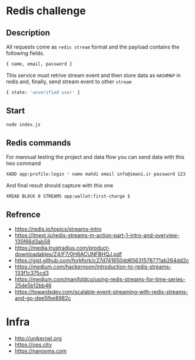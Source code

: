 # Redis challenge

## Description

All requests come as `redis stream` format and the payload contains the following fields.
```bash
{ name, email, password }
```
This service must retrive stream event and then store data as `HASHMAP` in redis and, finally, send stream event to other `stream`

```bash
{ state: 'unverified user' }
```

## Start

```bash
node index.js
```

## Redis commands

For mannual testing the project and data flow you can send data with this two command

```bash
XADD app:profile:login * name mahdi email info@imani.ir password 123
```

And final result should capture with this one

```bash
XREAD BLOCK 0 STREAMS app:wallet:first-charge $
```
## Refrence

* https://redis.io/topics/streams-intro
* https://itnext.io/redis-streams-in-action-part-1-intro-and-overview-135f66d3ab58
* https://media.trustradius.com/product-downloadables/Z4/F7/0H6ACUNFBHQJ.pdf
* https://gist.github.com/forkfork/c27d741650dd65631578771ab264dd2c
* https://medium.com/hackernoon/introduction-to-redis-streams-133f1c375cd3
* https://medium.com/manifoldco/using-redis-streams-for-time-series-25de5b12bb46
* https://towardsdev.com/scalable-event-streaming-with-redis-streams-and-go-dee5fbe8982c


# Infra

* http://unikernel.org
* https://ops.city
* https://nanovms.com